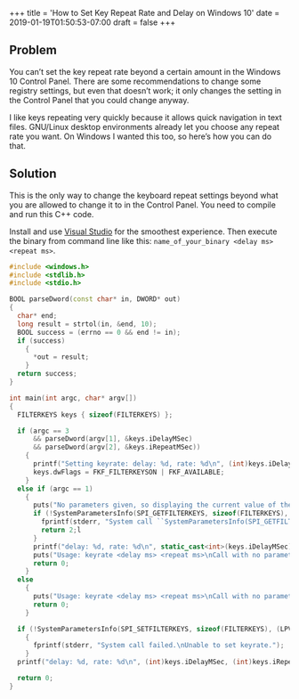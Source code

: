 +++
title = 'How to Set Key Repeat Rate and Delay on Windows 10'
date = 2019-01-19T01:50:53-07:00
draft = false
+++

## Problem
You can’t set the key repeat rate beyond a certain amount in the Windows 10 Control Panel. There are some recommendations to change some registry settings, but even that doesn’t work; it only changes the setting in the Control Panel that you could change anyway.

I like keys repeating very quickly because it allows quick navigation in text files. GNU/Linux desktop environments already let you choose any repeat rate you want. On Windows I wanted this too, so here’s how you can do that.

## Solution
This is the only way to change the keyboard repeat settings beyond what you are allowed to change it to in the Control Panel. You need to compile and run this C++ code.

Install and use [Visual Studio](https://visualstudio.microsoft.com/downloads/) for the smoothest experience. Then execute the binary from command line like this: `name_of_your_binary <delay ms> <repeat ms>`.

```c++
#include <windows.h>
#include <stdlib.h>
#include <stdio.h>

BOOL parseDword(const char* in, DWORD* out)
{
  char* end;
  long result = strtol(in, &end, 10);
  BOOL success = (errno == 0 && end != in);
  if (success)
	{
      *out = result;
	}
  return success;
}

int main(int argc, char* argv[])
{
  FILTERKEYS keys { sizeof(FILTERKEYS) };

  if (argc == 3
      && parseDword(argv[1], &keys.iDelayMSec)
      && parseDword(argv[2], &keys.iRepeatMSec))
	{
      printf("Setting keyrate: delay: %d, rate: %d\n", (int)keys.iDelayMSec, (int)keys.iRepeatMSec);
      keys.dwFlags = FKF_FILTERKEYSON | FKF_AVAILABLE;
	}
  else if (argc == 1)
	{
      puts("No parameters given, so displaying the current value of the key rate delay and speed settings:");
      if (!SystemParametersInfo(SPI_GETFILTERKEYS, sizeof(FILTERKEYS), (LPVOID)&keys, 0)) {
        fprintf(stderr, "System call ``SystemParametersInfo(SPI_GETFILTERKEYS, …)'' failed.");
        return 2;l
      }
      printf("delay: %d, rate: %d\n", static_cast<int>(keys.iDelayMSec), static_cast<int>(keys.iRepeatMSec));
      puts("Usage: keyrate <delay ms> <repeat ms>\nCall with no parameters to show the current setting.");
      return 0;
	}
  else
	{
      puts("Usage: keyrate <delay ms> <repeat ms>\nCall with no parameters to show the current setting.\n\nN.B.: I recommend the settings delay=200 and repeat=6");
      return 0;
	}

  if (!SystemParametersInfo(SPI_SETFILTERKEYS, sizeof(FILTERKEYS), (LPVOID)&keys, 0))
	{
      fprintf(stderr, "System call failed.\nUnable to set keyrate.");
	}
  printf("delay: %d, rate: %d\n", (int)keys.iDelayMSec, (int)keys.iRepeatMSec);

  return 0;
}
```
